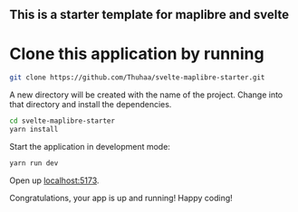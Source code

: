 ## This is a starter template for maplibre and svelte
# Clone this application by running
```bash
git clone https://github.com/Thuhaa/svelte-maplibre-starter.git
```
A new directory will be created with the name of the project. Change into that directory and install the dependencies.
```bash
cd svelte-maplibre-starter
yarn install
```
Start the application in development mode:
```bash
yarn run dev
```
Open up [localhost:5173](http://localhost:5173).

Congratulations, your app is up and running!
Happy coding!
